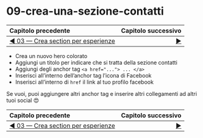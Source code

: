 # 09-crea-una-sezione-contatti

| Capitolo precedente  | Capitolo successivo     |
| :--------------- | ---------------: |
| [◀︎ 03 — Crea section per esperienze](../08-crea-section-per-esperienze)| [▶︎]() |

- Crea un nuovo hero colorato
- Aggiungi un titolo per indicare che si tratta della sezione contatti
- Aggiungi degli anchor tag `<a href="..."> ... </a>`
- Inserisci all’interno dell’anchor tag l’icona di Facebook
- Inserisci all’interno di `href` il link al tuo profilo facebook

Se vuoi, puoi aggiungere altri anchor tag e inserire altri collegamenti ad altri tuoi social 😍


| Capitolo precedente  | Capitolo successivo     |
| :--------------- | ---------------: |
| [◀︎ 03 — Crea section per esperienze](../08-crea-section-per-esperienze)| [▶︎]() |
